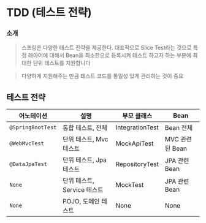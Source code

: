 # TDD (테스트 전략)

### 소개
> 스프링은 다양한 테스트 전략을 제공한다. 대표적으로 Slice Test라는 것으로 특정 래아어에 대해서 Bean을 최소한으로 등록시켜 테스트 하고자 하는 부분에 최대한 단위 테스트를 지원합니다

> 다양하게 지원해주는 만큼 테스트 코드를 통일성 있게 관리하는 것이 중요

## 테스트 전략
|어노테이션|설명|부모 클래스|Bean|
|-------|----|----------|----|
|`@SpringBootTest`|통합 테스트, 전체|IntegrationTest|Bean 전체|
|`@WebMvcTest`|단위 테스트, Mvc 테스트|MockApiTest|MVC 관련된 Bean|
|`@DataJpaTest`|단위 테스트, Jpa 테스트|RepositoryTest|JPA 관련 Bean|
|`None`|단위 테스트, Service 테스트|MockTest|JPA 관련 Bean|
|`None`|POJO, 도메인 테스트|None|None|

